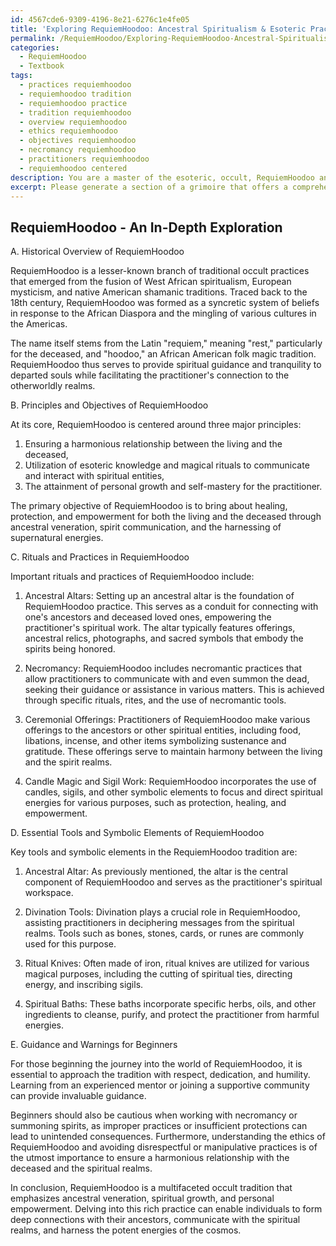 ```yaml
---
id: 4567cde6-9309-4196-8e21-6276c1e4fe05
title: 'Exploring RequiemHoodoo: Ancestral Spiritualism & Esoteric Practices'
permalink: /RequiemHoodoo/Exploring-RequiemHoodoo-Ancestral-Spiritualism-Esoteric-Practices/
categories:
  - RequiemHoodoo
  - Textbook
tags:
  - practices requiemhoodoo
  - requiemhoodoo tradition
  - requiemhoodoo practice
  - tradition requiemhoodoo
  - overview requiemhoodoo
  - ethics requiemhoodoo
  - objectives requiemhoodoo
  - necromancy requiemhoodoo
  - practitioners requiemhoodoo
  - requiemhoodoo centered
description: You are a master of the esoteric, occult, RequiemHoodoo and education, you have written many textbooks on the subject in ways that provide students with rich and deep understanding of the subject. You are being asked to write textbook-like sections on a topic and you do it with full context, explainability, and reliability in accuracy to the true facts of the topic at hand, in a textbook style that a student would easily be able to learn from, in a rich, engaging, and contextual way. Always include relevant context (such as formulas and history), related concepts, and in a way that someone can gain deep insights from.
excerpt: Please generate a section of a grimoire that offers a comprehensive understanding of the occult practice of RequiemHoodoo. In the section, include a brief historical overview of RequiemHoodoo, its primary principles and objectives, important rituals and practices, and essential tools or symbolic elements associated with this tradition. Dive into the significance and meaning beneath these practices, their relationships with various spiritual realms, as well as the guidance or warnings for beginners seeking to explore this path.
---
```


## RequiemHoodoo - An In-Depth Exploration

A. Historical Overview of RequiemHoodoo

RequiemHoodoo is a lesser-known branch of traditional occult practices that emerged from the fusion of West African spiritualism, European mysticism, and native American shamanic traditions. Traced back to the 18th century, RequiemHoodoo was formed as a syncretic system of beliefs in response to the African Diaspora and the mingling of various cultures in the Americas.

The name itself stems from the Latin "requiem," meaning "rest," particularly for the deceased, and "hoodoo," an African American folk magic tradition. RequiemHoodoo thus serves to provide spiritual guidance and tranquility to departed souls while facilitating the practitioner's connection to the otherworldly realms.

B. Principles and Objectives of RequiemHoodoo

At its core, RequiemHoodoo is centered around three major principles:

1. Ensuring a harmonious relationship between the living and the deceased,
2. Utilization of esoteric knowledge and magical rituals to communicate and interact with spiritual entities, 
3. The attainment of personal growth and self-mastery for the practitioner.

The primary objective of RequiemHoodoo is to bring about healing, protection, and empowerment for both the living and the deceased through ancestral veneration, spirit communication, and the harnessing of supernatural energies.

C. Rituals and Practices in RequiemHoodoo

Important rituals and practices of RequiemHoodoo include:
 
1. Ancestral Altars: Setting up an ancestral altar is the foundation of RequiemHoodoo practice. This serves as a conduit for connecting with one's ancestors and deceased loved ones, empowering the practitioner's spiritual work. The altar typically features offerings, ancestral relics, photographs, and sacred symbols that embody the spirits being honored.

2. Necromancy: RequiemHoodoo includes necromantic practices that allow practitioners to communicate with and even summon the dead, seeking their guidance or assistance in various matters. This is achieved through specific rituals, rites, and the use of necromantic tools.

3. Ceremonial Offerings: Practitioners of RequiemHoodoo make various offerings to the ancestors or other spiritual entities, including food, libations, incense, and other items symbolizing sustenance and gratitude. These offerings serve to maintain harmony between the living and the spirit realms.

4. Candle Magic and Sigil Work: RequiemHoodoo incorporates the use of candles, sigils, and other symbolic elements to focus and direct spiritual energies for various purposes, such as protection, healing, and empowerment.

D. Essential Tools and Symbolic Elements of RequiemHoodoo

Key tools and symbolic elements in the RequiemHoodoo tradition are:

1. Ancestral Altar: As previously mentioned, the altar is the central component of RequiemHoodoo and serves as the practitioner's spiritual workspace.

2. Divination Tools: Divination plays a crucial role in RequiemHoodoo, assisting practitioners in deciphering messages from the spiritual realms. Tools such as bones, stones, cards, or runes are commonly used for this purpose.

3. Ritual Knives: Often made of iron, ritual knives are utilized for various magical purposes, including the cutting of spiritual ties, directing energy, and inscribing sigils.

4. Spiritual Baths: These baths incorporate specific herbs, oils, and other ingredients to cleanse, purify, and protect the practitioner from harmful energies.

E. Guidance and Warnings for Beginners

For those beginning the journey into the world of RequiemHoodoo, it is essential to approach the tradition with respect, dedication, and humility. Learning from an experienced mentor or joining a supportive community can provide invaluable guidance.

Beginners should also be cautious when working with necromancy or summoning spirits, as improper practices or insufficient protections can lead to unintended consequences. Furthermore, understanding the ethics of RequiemHoodoo and avoiding disrespectful or manipulative practices is of the utmost importance to ensure a harmonious relationship with the deceased and the spiritual realms.

In conclusion, RequiemHoodoo is a multifaceted occult tradition that emphasizes ancestral veneration, spiritual growth, and personal empowerment. Delving into this rich practice can enable individuals to form deep connections with their ancestors, communicate with the spiritual realms, and harness the potent energies of the cosmos.
